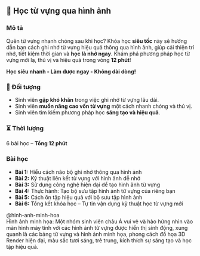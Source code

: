 ## 📌 Học từ vựng qua hình ảnh  

### Mô tả  
Quên từ vựng nhanh chóng sau khi học? Khóa học **siêu tốc** này sẽ hướng dẫn bạn cách ghi nhớ từ vựng hiệu quả thông qua hình ảnh, giúp cải thiện trí nhớ, tiết kiệm thời gian và **học là nhớ ngay**. Khám phá phương pháp học từ vựng mới lạ, thú vị và hiệu quả trong vòng **12 phút**!  

**Học siêu nhanh - Làm được ngay - Không dài dòng!**  

### 🎯 Đối tượng  
- Sinh viên **gặp khó khăn** trong việc ghi nhớ từ vựng lâu dài.  
- Sinh viên **muốn nâng cao vốn từ vựng** một cách nhanh chóng và thú vị.  
- Sinh viên tìm kiếm phương pháp học **sáng tạo và hiệu quả**.  

### ⏳ Thời lượng  
6 bài học – **Tổng 12 phút**  

### Bài học  
- **Bài 1:** Hiểu cách não bộ ghi nhớ thông qua hình ảnh  
- **Bài 2:** Kỹ thuật liên kết từ vựng với hình ảnh dễ nhớ  
- **Bài 3:** Sử dụng công nghệ hiện đại để tạo hình ảnh từ vựng  
- **Bài 4:** Thực hành: Tạo bộ sưu tập hình ảnh từ vựng của riêng bạn  
- **Bài 5:** Cách ôn tập hiệu quả với bộ sưu tập hình ảnh  
- **Bài 6:** Tổng kết khóa học – Tự tin vận dụng kỹ thuật học từ vựng mới  

@hinh-anh-minh-hoa  
Hình ảnh minh họa: Một nhóm sinh viên châu Á vui vẻ và hào hứng nhìn vào màn hình máy tính với các hình ảnh từ vựng được hiển thị sinh động, xung quanh là các bảng từ vựng và hình ảnh minh họa, phong cách đồ họa 3D Render hiện đại, màu sắc tươi sáng, trẻ trung, kích thích sự sáng tạo và học tập hiệu quả.